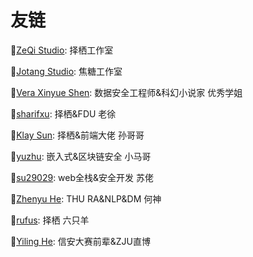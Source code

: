 # 友链

:link:[ZeQi Studio](https://sise.uestc.edu.cn/info/1049/4169.htm): 择栖工作室

:link:[Jotang Studio](https://jotang.club/): 焦糖工作室

:link:[Vera Xinyue Shen](https://www.zuozuovera.com/): 数据安全工程师&科幻小说家 优秀学姐

:link:[sharifxu](https://sharifxu.top/): 择栖&FDU 老徐

:link:[Klay Sun](https://syy11.cn/): 择栖&前端大佬 孙哥哥

:link:[yuzhu](https://yuzhu.ink/): 嵌入式&区块链安全 小马哥

:link:[su29029](https://su29029.github.io/): web全栈&安全开发 苏佬

:link:[Zhenyu He](https://hzy0.xyz/): THU RA&NLP&DM 何神

:link:[rufus](https://rufus844789771.gitee.io/): 择栖 六只羊

:link:[Yiling He](https://e0hyl.github.io/BLOG-OF-E0/): 信安大赛前辈&ZJU直博



